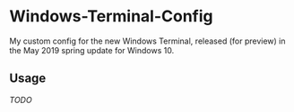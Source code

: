 # Windows-Terminal-Config
My custom config for the new Windows Terminal, released (for preview) in the May 2019 spring update for Windows 10. 

## Usage
_TODO_

